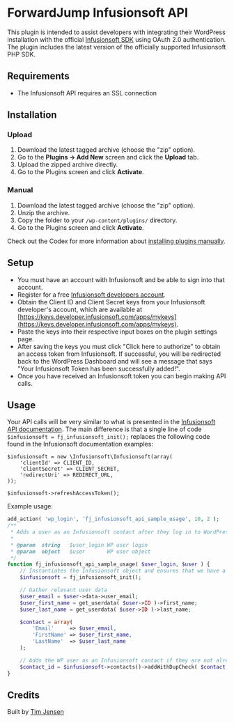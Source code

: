# ForwardJump Infusionsoft API

This plugin is intended to assist developers with integrating their WordPress installation with the official [Infusionsoft SDK](https://github.com/infusionsoft/infusionsoft-php) using OAuth 2.0 authentication.
The plugin includes the latest version of the officially supported Infusionsoft PHP SDK.

## Requirements
* The Infusionsoft API requires an SSL connection

## Installation

### Upload

1. Download the latest tagged archive (choose the "zip" option).
2. Go to the __Plugins -> Add New__ screen and click the __Upload__ tab.
3. Upload the zipped archive directly.
4. Go to the Plugins screen and click __Activate__.

### Manual

1. Download the latest tagged archive (choose the "zip" option).
2. Unzip the archive.
3. Copy the folder to your `/wp-content/plugins/` directory.
4. Go to the Plugins screen and click __Activate__.

Check out the Codex for more information about [installing plugins manually](http://codex.wordpress.org/Managing_Plugins#Manual_Plugin_Installation).

## Setup

* You must have an account with Infusionsoft and be able to sign into that account.
* Register for a free [Infusionsoft developers account](https://keys.developer.infusionsoft.com/member/register).
* Obtain the Client ID and Client Secret keys from your Infusionsoft developer's account, which are available at [https://keys.developer.infusionsoft.com/apps/mykeys](https://keys.developer.infusionsoft.com/apps/mykeys).
* Paste the keys into their respective input boxes on the plugin settings page.
* After saving the keys you must click "Click here to authorize" to obtain an access token from Infusionsoft.  If successful, you will be redirected back to the WordPress Dashboard and will see a message that says "Your Infusionsoft Token has been successfully added!".
* Once you have received an Infusionsoft token you can begin making API calls.  

## Usage

Your API calls will be very similar to what is presented in the [Infusionsoft API documentation](https://developer.infusionsoft.com/docs/xml-rpc/ ).  The main difference is that a single line of code  `$infusionsoft = fj_infusionsoft_init();` replaces the following code found in the Infusionsoft documentation examples:
```
$infusionsoft = new \Infusionsoft\Infusionsoft(array(
    'clientId' => CLIENT_ID,
    'clientSecret' => CLIENT_SECRET,
    'redirectUri' => REDIRECT_URL,
));

$infusionsoft->refreshAccessToken();
```

Example usage:

```php
add_action( 'wp_login', 'fj_infusionsoft_api_sample_usage', 10, 2 );
/**
 * Adds a user as an Infusionsoft contact after they log in to WordPress.
 *
 * @param  string   $user_login WP user login
 * @param  object   $user       WP user object
 */
function fj_infusionsoft_api_sample_usage( $user_login, $user ) {
    // Instantiates the Infusionsoft object and ensures that we have a valid access token.
    $infusionsoft = fj_infusionsoft_init();

    // Gather relevant user data
    $user_email = $user->data->user_email;
    $user_first_name = get_userdata( $user->ID )->first_name;
    $user_last_name = get_userdata( $user->ID )->last_name;

    $contact = array(
        'Email'     => $user_email,
        'FirstName' => $user_first_name,
        'LastName'  => $user_last_name
    );

    // Adds the WP user as an Infusionsoft contact if they are not already in Infusionsoft
    $contact_id = $infusionsoft->contacts()->addWithDupCheck( $contact, 'Email' );
}
```

## Credits

Built by [Tim Jensen](https://www.timjensen.us/)
